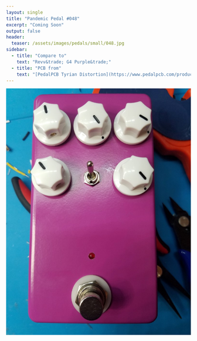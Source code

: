 ```yaml
---
layout: single
title: "Pandemic Pedal #048"
excerpt: "Coming Soon"
output: false
header:
  teaser: /assets/images/pedals/small/048.jpg
sidebar:
  - title: "Compare to"
    text: "Revv&trade; G4 Purple&trade;"
  - title: "PCB from"
    text: "[PedalPCB Tyrian Distortion](https://www.pedalpcb.com/product/tyriandistortion/)"
---
```


[![header](/assets/images/pedals/048.jpg)](/assets/images/pedals/048.jpg)
